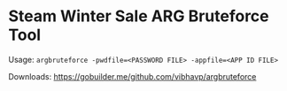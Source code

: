 Steam Winter Sale ARG Bruteforce Tool
=====================================

Usage: `argbruteforce -pwdfile=<PASSWORD FILE> -appfile=<APP ID FILE>`

Downloads: https://gobuilder.me/github.com/vibhavp/argbruteforce

